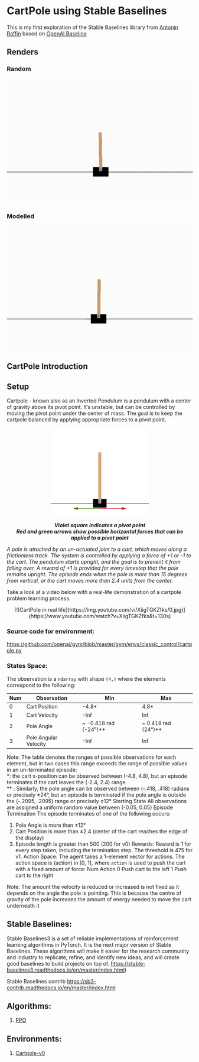 # CartPole using Stable Baselines

This is my first exploration of the Stable Baselines library from [Antonin Raffin](https://araffin.github.io/post/sb3/) based on [OpenAI Baseline](https://github.com/Stable-Baselines-Team/stable-baselines/blob/master/docs/index.rst)

## Renders
### Random
<p align="center">
<img src="https://github.com/SwamiKannan/CartPole/blob/main/PPO/render/base_performance/random.gif"
</p>

### Modelled
<p align="center">
<img src="https://github.com/SwamiKannan/CartPole/blob/main/PPO/render/model_performance/modelled.gif"
</p>

## CartPole Introduction

## Setup
Cartpole - known also as an Inverted Pendulum is a pendulum with a center of gravity above its pivot point. It’s unstable, but can be controlled by moving the pivot point under the center of mass. The goal is to keep the cartpole balanced by applying appropriate forces to a pivot point.
<p align="center">
<img src="https://github.com/SwamiKannan/CartPole/blob/main/cartpole_schema.png"
</p>
<p align ="center">
<b><i>    Violet square indicates a pivot point<br>
    Red and green arrows show possible horizontal forces that can be applied to a pivot point<br>
</b></i> 
    </p>
    <i>A pole is attached by an un-actuated joint to a cart, which moves along a frictionless track. The system is controlled by applying a force of +1 or -1 to the cart. The pendulum starts upright, and the goal is to prevent it from falling over. A reward of +1 is provided for every timestep that the pole remains upright. The episode ends when the pole is more than 15 degrees from vertical, or the cart moves more than 2.4 units from the center.</i>

Take a look at a video below with a real-life demonstration of a cartpole problem learning process.
<p align ="center">
[![CartPole in real life](https://img.youtube.com/vi/XiigTGKZfks/0.jpg)](https://www.youtube.com/watch?v=XiigTGKZfks&t=130s)
</p>

### Source code for environment:
https://github.com/openai/gym/blob/master/gym/envs/classic_control/cartpole.py

### States Space:
The observation is a `ndarray` with shape `(4,)` where the elements correspond to the following:

| Num | Observation           | Min                  | Max                |
|-----|-----------------------|----------------------|--------------------|
| 0   | Cart Position         | -4.8*                | 4.8*               |
| 1   | Cart Velocity         | -Inf                 | Inf                |
| 2   | Pole Angle            | ~ -0.418 rad (-24°)**| ~ 0.418 rad (24°)**|
| 3   | Pole Angular Velocity | -Inf                 | Inf                |




Note:
The table denotes the ranges of possible observations for each element, but in two cases this range exceeds the range of possible values in an un-terminated episode: <br>*: the cart x-position can be observed between (-4.8, 4.8), but an episode terminates if the cart leaves the (-2.4, 2.4) range. <br>** : Similarly, the pole angle can be observed between (-.418, .418) radians or precisely ±24°, but an episode is terminated if the pole angle is outside the (-.2095, .2095) range or precisely ±12° Starting State All observations are assigned a uniform random value between (-0.05, 0.05) Episode Termination The episode terminates of one of the following occurs:
1. Pole Angle is more than ±12°
2. Cart Position is more than ±2.4 (center of the cart reaches the edge of the display)
3. Episode length is greater than 500 (200 for v0)
Rewards:
Reward is 1 for every step taken, including the termination step. The threshold is 475 for v1.
Action Space:
The agent  takes a 1-element vector for actions. The action space is (action) in [0, 1], where `action` is used to push the cart with a fixed amount of force:
Num Action 0 Push cart to the left
1 Push cart to the right

Note: The amount the velocity is reduced or increased is not fixed as it depends on the angle the pole is pointing. This is because the centre of gravity of the pole increases the amount of energy needed to move the cart underneath it

## Stable Baselines:
Stable Baselines3 is a set of reliable implementations of reinforcement learning algorithms in PyTorch. It is the next major version of Stable Baselines. These algorithms will make it easier for the research community and industry to replicate, refine, and identify new ideas, and will create good baselines to build projects on top of.
https://stable-baselines3.readthedocs.io/en/master/index.html)

Stable Baselines contrib
https://sb3-contrib.readthedocs.io/en/master/index.html

## Algorithms:
1. [PPO](https://stable-baselines3.readthedocs.io/en/master/modules/ppo.html)

## Environments:
1. [Cartpole-v0](https://www.gymlibrary.ml/environments/classic_control/cart_pole/)  
